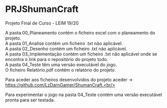 # PRJShumanCraft
Projeto Final de Curso - LEIM 19/20


A pasta 00_Planeamento contém o ficheiro excel com o planeamento do projeto.<br/>
A pasta 01_Analise contém um ficheiro .txt não aplicável.<br/>
A pasta 02_Desenho contém um ficheiro .txt não aplicável.<br/>
A pasta 03_Implementação contém um ficheiro .txt não aplicável onde se encontra o link para o repositório do projeto todo.<br/>
A pasta 04_Teste têm uma versão executável do jogo.<br/>
O ficheiro Relatório.pdf contém o relatório do projeto.<br/>


Para aceder aos ficheiros desenvolvidos do projeto aceder -> https://github.com/LzDarnGamer/ShumanCraft.<br/>

Para experimentar o jogo na pasta 04_Teste contém uma versão executável pronta para ser testada.
